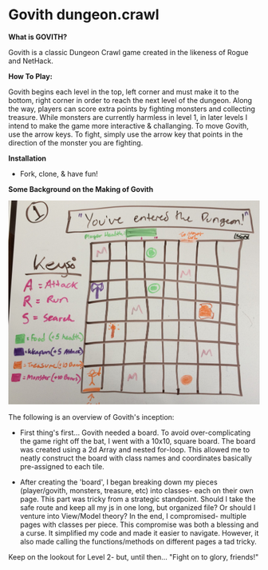 # Govith dungeon.crawl

**What is GOVITH?**

Govith is a classic Dungeon Crawl game created in the likeness of Rogue and NetHack.

**How To Play:** 

Govith begins each level in the top, left corner and must make it to the bottom, right corner in order to reach the next level of the dungeon.
Along the way, players can score extra points by fighting monsters and collecting treasure. While monsters are currently harmless in level 1, in later levels I intend to make the game more interactive & challanging.
To move Govith, use the arrow keys. To fight, simply use the arrow key that points in the direction of the monster you are fighting.

**Installation**
- Fork, clone, & have fun!


**Some Background on the Making of Govith**

![Sketched wire frame for Govith](/img/govith-wireframe.jpg "Govith Wire Frame")

The following is an overview of Govith's inception:

- First thing's first... Govith needed a board. To avoid over-complicating the game right off the bat, I went with a 10x10, square board. 
The board was created using a 2d Array and nested for-loop. This allowed me to neatly construct the board with class names and coordinates basically pre-assigned to each tile. 

- After creating the 'board', I began breaking down my pieces (player/govith, monsters, treasure, etc) into classes- each on their own page. 
This part was tricky from a strategic standpoint. Should I take the safe route and keep all my js in one long, but organized file? Or should I venture into View/Model theory? In the end, I compromised- multiple pages with classes per piece.
This compromise was both a blessing and a curse. It simplified my code and made it easier to navigate. However, it also made calling the functions/methods on different pages a tad tricky.

Keep on the lookout for Level 2- but, until then... "Fight on to glory, friends!"
